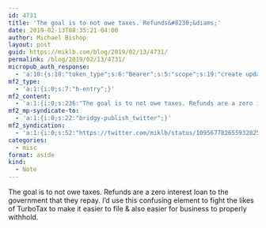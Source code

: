 ```yaml
---
id: 4731
title: 'The goal is to not owe taxes. Refunds&#8230;&diams;'
date: 2019-02-13T08:35:21-04:00
author: Michael Bishop
layout: post
guid: https://miklb.com/blog/2019/02/13/4731/
permalink: /blog/2019/02/13/4731/
micropub_auth_response:
  - 'a:10:{s:10:"token_type";s:6:"Bearer";s:5:"scope";s:19:"create update media";s:2:"me";s:18:"https://miklb.com/";s:9:"issued_by";s:45:"https://miklb.com/wp-json/indieauth/1.0/token";s:9:"client_id";s:21:"https://quill.p3k.io/";s:11:"client_name";s:5:"Quill";s:11:"client_icon";s:46:"https://quill.p3k.io/images/quill-icon-196.png";s:9:"issued_at";i:1549993187;s:4:"user";i:1;s:13:"last_accessed";i:1550064921;}'
mf2_type:
  - 'a:1:{i:0;s:7:"h-entry";}'
mf2_content:
  - 'a:1:{i:0;s:236:"The goal is to not owe taxes. Refunds are a zero interest loan to the government that they repay. I’d use this confusing element to fight the likes of TurboTax to make it easier to file & also easier for business to properly withhold.";}'
mf2_mp-syndicate-to:
  - 'a:1:{i:0;s:22:"bridgy-publish_twitter";}'
mf2_syndication:
  - 'a:1:{i:0;s:52:"https://twitter.com/miklb/status/1095677826559328257";}'
categories:
  - misc
format: aside
kind:
  - Note
---
```

The goal is to not owe taxes. Refunds are a zero interest loan to the government that they repay. I’d use this confusing element to fight the likes of TurboTax to make it easier to file &amp; also easier for business to properly withhold.